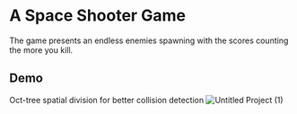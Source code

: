 # A Space Shooter Game

The game presents an endless enemies spawning with the scores counting the more you kill.



## Demo

Oct-tree spatial division for better collision detection
![Untitled Project (1)](https://github.com/user-attachments/assets/44277456-6402-430a-a24c-ed396946a35b)
